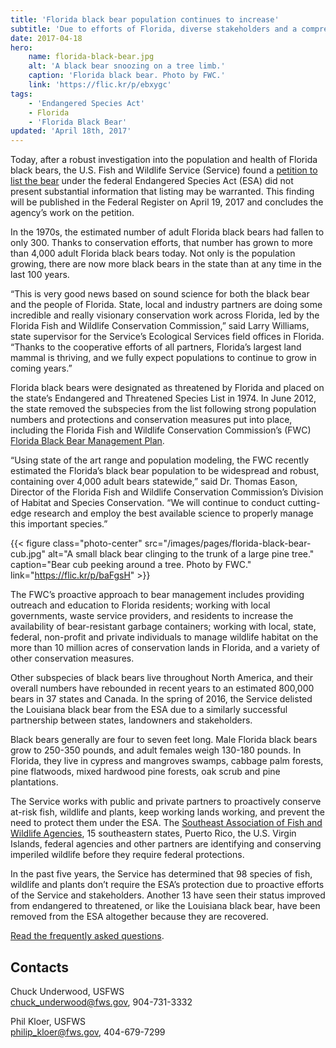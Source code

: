 ```yaml
---
title: 'Florida black bear population continues to increase'
subtitle: 'Due to efforts of Florida, diverse stakeholders and a comprehensive management plan, Service scientists find state’s largest land mammal doing well'
date: 2017-04-18
hero:
    name: florida-black-bear.jpg
    alt: 'A black bear snoozing on a tree limb.'
    caption: 'Florida black bear. Photo by FWC.'
    link: 'https://flic.kr/p/ebxygc'
tags:
    - 'Endangered Species Act'
    - Florida
    - 'Florida Black Bear'
updated: 'April 18th, 2017'
---
```


Today, after a robust investigation into the population and health of Florida black bears, the U.S. Fish and Wildlife Service (Service) found a [petition to list the bear](/pdf/petition/florida-black-bear.pdf) under the federal Endangered Species Act (ESA) did not present substantial information that listing may be warranted. This finding will be published in the Federal Register on April 19, 2017 and concludes the agency’s work on the petition.

In the 1970s, the estimated number of adult Florida black bears had fallen to only 300. Thanks to conservation efforts, that number has grown to more than 4,000 adult Florida black bears today. Not only is the population growing, there are now more black bears in the state than at any time in the last 100 years.

“This is very good news based on sound science for both the black bear and the people of Florida. State, local and industry partners are doing some incredible and really visionary conservation work across Florida, led by the Florida Fish and Wildlife Conservation Commission,” said Larry Williams, state supervisor for the Service’s Ecological Services field offices in Florida. “Thanks to the cooperative efforts of all partners, Florida’s largest land mammal is thriving, and we fully expect populations to continue to grow in coming years.”

Florida black bears were designated as threatened by Florida and placed on the state’s Endangered and Threatened Species List in 1974. In June 2012, the state removed the subspecies from the list following strong population numbers and protections and conservation measures put into place, including the Florida Fish and Wildlife Conservation Commission’s (FWC) [Florida Black Bear Management Plan](http://myfwc.com/bear/).

“Using state of the art range and population modeling, the FWC recently estimated the Florida’s black bear population to be widespread and robust, containing over 4,000 adult bears statewide,” said Dr. Thomas Eason, Director of the Florida Fish and Wildlife Conservation Commission’s Division of Habitat and Species Conservation. “We will continue to conduct cutting-edge research and employ the best available science to properly manage this important species.”

{{< figure class="photo-center" src="/images/pages/florida-black-bear-cub.jpg" alt="A small black bear clinging to the trunk of a large pine tree." caption="Bear cub peeking around a tree. Photo by FWC." link="https://flic.kr/p/baFgsH" >}}

The FWC’s proactive approach to bear management includes providing outreach and education to Florida residents; working with local governments, waste service providers, and residents to increase the availability of bear-resistant garbage containers; working with local, state, federal, non-profit and private individuals to manage wildlife habitat on the more than 10 million acres of conservation lands in Florida, and a variety of other conservation measures.

Other subspecies of black bears live throughout North America, and their overall numbers have rebounded in recent years to an estimated 800,000 bears in 37 states and Canada. In the spring of 2016, the Service delisted the Louisiana black bear from the ESA due to a similarly successful partnership between states, landowners and stakeholders.

Black bears generally are four to seven feet long. Male Florida black bears grow to 250-350 pounds, and adult females weigh 130-180 pounds. In Florida, they live in cypress and mangroves swamps, cabbage palm forests, pine flatwoods, mixed hardwood pine forests, oak scrub and pine plantations.

The Service works with public and private partners to proactively conserve at-risk fish, wildlife and plants, keep working lands working, and prevent the need to protect them under the ESA. The [Southeast Association of Fish and Wildlife Agencies](http://www.seafwa.org/), 15 southeastern states, Puerto Rico, the U.S. Virgin Islands, federal agencies and other partners are identifying and conserving imperiled wildlife before they require federal protections.

In the past five years, the Service has determined that 98 species of fish, wildlife and plants don’t require the ESA’s protection due to proactive efforts of the Service and stakeholders. Another 13 have seen their status improved from endangered to threatened, or like the Louisiana black bear, have been removed from the ESA altogether because they are recovered.

[Read the frequently asked questions](/faq/florida-black-bear-90-day-not-substantial-finding/).

## Contacts

Chuck Underwood, USFWS  
[chuck_underwood@fws.gov](mailto:chuck_underwood@fws.gov), 904-731-3332  

Phil Kloer, USFWS  
[philip_kloer@fws.gov](mailto:philip_kloer@fws.gov), 404-679-7299  
